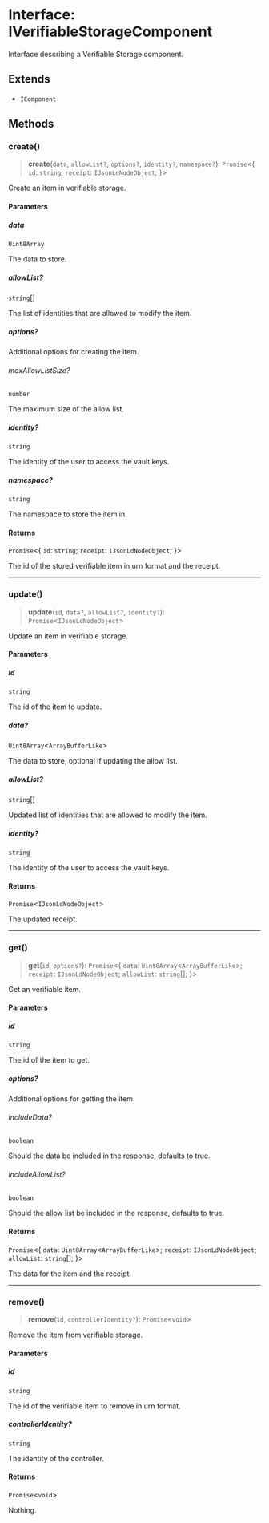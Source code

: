 # Interface: IVerifiableStorageComponent

Interface describing a Verifiable Storage component.

## Extends

- `IComponent`

## Methods

### create()

> **create**(`data`, `allowList?`, `options?`, `identity?`, `namespace?`): `Promise`\<\{ `id`: `string`; `receipt`: `IJsonLdNodeObject`; \}\>

Create an item in verifiable storage.

#### Parameters

##### data

`Uint8Array`

The data to store.

##### allowList?

`string`[]

The list of identities that are allowed to modify the item.

##### options?

Additional options for creating the item.

###### maxAllowListSize?

`number`

The maximum size of the allow list.

##### identity?

`string`

The identity of the user to access the vault keys.

##### namespace?

`string`

The namespace to store the item in.

#### Returns

`Promise`\<\{ `id`: `string`; `receipt`: `IJsonLdNodeObject`; \}\>

The id of the stored verifiable item in urn format and the receipt.

***

### update()

> **update**(`id`, `data?`, `allowList?`, `identity?`): `Promise`\<`IJsonLdNodeObject`\>

Update an item in verifiable storage.

#### Parameters

##### id

`string`

The id of the item to update.

##### data?

`Uint8Array`\<`ArrayBufferLike`\>

The data to store, optional if updating the allow list.

##### allowList?

`string`[]

Updated list of identities that are allowed to modify the item.

##### identity?

`string`

The identity of the user to access the vault keys.

#### Returns

`Promise`\<`IJsonLdNodeObject`\>

The updated receipt.

***

### get()

> **get**(`id`, `options?`): `Promise`\<\{ `data`: `Uint8Array`\<`ArrayBufferLike`\>; `receipt`: `IJsonLdNodeObject`; `allowList`: `string`[]; \}\>

Get an verifiable item.

#### Parameters

##### id

`string`

The id of the item to get.

##### options?

Additional options for getting the item.

###### includeData?

`boolean`

Should the data be included in the response, defaults to true.

###### includeAllowList?

`boolean`

Should the allow list be included in the response, defaults to true.

#### Returns

`Promise`\<\{ `data`: `Uint8Array`\<`ArrayBufferLike`\>; `receipt`: `IJsonLdNodeObject`; `allowList`: `string`[]; \}\>

The data for the item and the receipt.

***

### remove()

> **remove**(`id`, `controllerIdentity?`): `Promise`\<`void`\>

Remove the item from verifiable storage.

#### Parameters

##### id

`string`

The id of the verifiable item to remove in urn format.

##### controllerIdentity?

`string`

The identity of the controller.

#### Returns

`Promise`\<`void`\>

Nothing.

